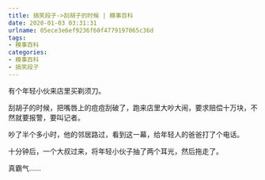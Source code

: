 ```yaml
---
title: 搞笑段子->刮胡子的时候 | 糗事百科
date: 2020-01-03 03:31:31
urlname: 05ece3e6ef9236f60f4779197065c36d
tags: 
- 糗事百科
categories:
- 糗事百科
- 搞笑段子
---
```

有个年轻小伙来店里买剃须刀。

刮胡子的时候，把嘴唇上的痘痘刮破了，跑来店里大吵大闹，要求赔偿十万块，不然就要报警，要叫记者。

吵了半个多小时，他的邻居路过，看到这一幕，给年轻人的爸爸打了个电话。

十分钟后，一个大叔过来，将年轻小伙子抽了两个耳光，然后拖走了。

真霸气……


